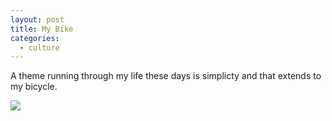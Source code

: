 ```yaml
---
layout: post
title: My Bike
categories:
  - culture
---
```

A theme running through my life these days is simplicty and that extends to my bicycle. 
<div class="photo" style="max-width:800px;margin:auto;">
<img src="/assets/img/uploads/2012/07/20120704-160125.jpg" />
	</div>


